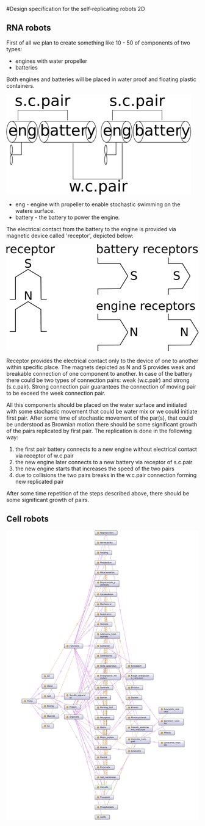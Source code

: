 #Design specification for the self-replicating robots 2D

## RNA robots

First of all we plan to create something like 10 - 50 of components of two types:

- engines with water propeller
- batteries

Both engines and batteries will be placed in water proof and floating plastic containers.


![Self replicating robots principal scheme](self_replicating.png)

- eng - engine with propeller to enable stochastic swimming on the watere surface.
- battery - the battery to power the engine.

The electrical contact from the battery to the engine is provided via magnetic device
called 'receptor', depicted below:

![Receptor](receptor.png)

Receptor provides the electrical contact only to the device of one to another within specific place.
The magnets depicted as N and S provides weak and breakable connection of one component to another.
In case of the battery there could be two types of connection pairs: weak (w.c.pair) and strong
(s.c.pair). Strong connection pair guarantees the connection of moving pair to be exceed the
week connection pair.

All this components should be placed on the water surface and initiated with some stochastic movement
that could be water mix or we could initiate first pair. After some time of stochastic movement of the par(s), that could be understood as Brownian motion there should be some significant growth of the pairs replicated by first pair. The replication is done in the following way:

1. the first pair battery connects to a new engine without electrical contact via receptor of w.c.pair
1. the new engine later connects to a new battery via receptor of s.c.pair
1. the new engine starts that increases the speed of the two pairs
1. due to collisions the two pairs breaks in the w.c.pair connection forming new replicated pair

After some time repetition of the steps described above, there should be some significant
growth of pairs.

## Cell robots

![Cell semantic map](cell_semantic_map.png)


